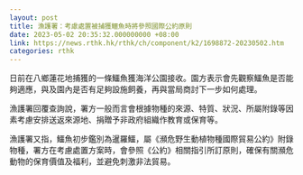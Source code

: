 ```yaml
---
layout: post
title: 漁護署：考慮處置被捕獲鱷魚時將參照國際公約原則
date: 2023-05-02 20:35:32.000000000 +08:00
link: https://news.rthk.hk/rthk/ch/component/k2/1698872-20230502.htm
categories: rthk
---
```


日前在八鄉蓮花地捕獲的一條鱷魚獲海洋公園接收。園方表示會先觀察鱷魚是否能夠適應，與及園內是否有足夠設施飼養，再與當局商討下一步如何處理。

漁護署回覆查詢說，署方一般而言會根據物種的來源、特質、狀況、所屬附錄等因素考慮安排送返來源地、捐贈予非政府組織作教育或保育等。

漁護署又指，鱷魚初步鑑別為暹羅鱷，屬《瀕危野生動植物種國際貿易公約》附錄物種，署方在考慮處置方案時，會參照《公約》相關指引所訂原則，確保有關瀕危動物的保育價值及福利，並避免刺激非法貿易。
